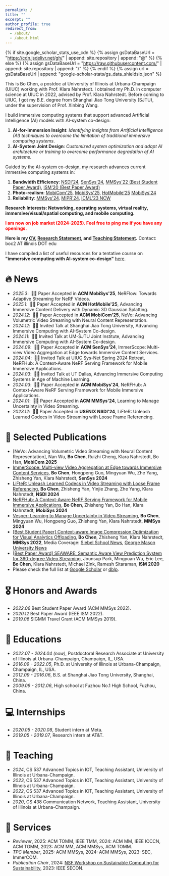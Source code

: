```yaml
---
permalink: /
title: ""
excerpt: ""
author_profile: true
redirect_from: 
  - /about/
  - /about.html
---
```


{% if site.google_scholar_stats_use_cdn %}
{% assign gsDataBaseUrl = "https://cdn.jsdelivr.net/gh/" | append: site.repository | append: "@" %}
{% else %}
{% assign gsDataBaseUrl = "https://raw.githubusercontent.com/" | append: site.repository | append: "/" %}
{% endif %}
{% assign url = gsDataBaseUrl | append: "google-scholar-stats/gs_data_shieldsio.json" %}

<span class='anchor' id='about-me'></span>

This is Bo Chen, a postdoc at University of Illinois at Urbana-Champaign (UIUC) working with Prof. Klara Nahrstedt. I obtained my Ph.D. in computer science at UIUC in 2022, advised by Prof. Klara Nahrstedt. Before coming to UIUC, I got my B.E. degree from Shanghai Jiao Tong University (SJTU), under the supervision of Prof. Xinbing Wang.

I build immersive computing systems that support advanced Artificial Intelligence (AI) models with AI-system co-design:

1. **AI-for-Immersion Insight**: *Identifying insights from Artificial Intelligence (AI) techniques to overcome the limitation of traditional immersive computing systems*.
2. **AI-System Joint Design**: *Customized system optimization and adapt AI architecture or training to overcome performance degradation of AI systems*.

Guided by the AI-system co-design, my research advances current immersive computing systems in:
1. **Bandwidth Efficiency**: [NSDI'24](https://www.usenix.org/system/files/nsdi24-chen-bo.pdf), [SenSys'24](https://dl.acm.org/doi/10.1145/3666025.3699324), [MMSys'22 (Best Student Paper Award)](https://dl.acm.org/doi/10.1145/3524273.3528178), [ISM'20 (Best Paper Award)](https://ieeexplore.ieee.org/document/9327920)
2. **Photo-realism**: [MobiCom'25](https://www.sigmobile.org/mobicom/2025/cfp.html), [MobiSys'25](https://www.sigmobile.org/mobisys/2025/), [HotMobile'25](https://hotmobile.org/2025/) [MobiSys'24](https://dl.acm.org/doi/pdf/10.1145/3643832.3661879)
3. **Reliability**: [MMSys'24](https://dl.acm.org/doi/10.1145/3625468.3647621), [MIPR'24](https://ieeexplore.ieee.org/document/10707806), [ICML'23 NCW](https://arxiv.org/pdf/2403.17236)

**Research Interests: Networking, operating systems, virtual reality, immersive/visual/spatial computing, and mobile computing.**

<span style="color: red; font-weight: bold;">I am now on job market (2024-2025). Feel free to ping me if you have any openings.</span>

**Here is my [CV](images/CV.pdf), [Research Statement](images/research-statement.pdf), and [Teaching Statement](images/teaching-statement.pdf).** Contact: boc2 AT illinois DOT edu

I have compiled a list of useful resources for a tentative course on **"immersive computing with AI-system co-design"** [here](/resources/).


# 🔥 News
- *2025.3*: &nbsp;🎉🎉 Paper Accepted in **ACM MobiSys'25**, NeRFlow: Towards Adaptive Streaming for NeRF Videos.
- *2025.1*: &nbsp;🎉🎉 Paper Accepted in **ACM HotMobile'25**, Advancing Immersive Content Delivery with Dynamic 3D Gaussian Splatting.
- *2024.12*: &nbsp;🎉🎉 Paper Accepted in **ACM MobiCom'25**, NeVo: Advancing Volumetric Video Streaming with Neural Content Representation.
- *2024.12*: &nbsp;🎉🎉 Invited Talk at Shanghai Jiao Tong University, Advancing Immersive Computing with AI-System Co-design.
- *2024.11*: &nbsp;🎉🎉 Invited Talk at UM-SJTU Joint Institute, Advancing Immersive Computing with AI-System Co-design.
- *2024.09*: &nbsp;🎉🎉 Paper Accepted in **ACM SenSys'24**, ImmerScope: Multi-view Video Aggregation at Edge towards Immersive Content Services.
- *2024.04*: &nbsp;🎉🎉 Invited Talk at UIUC Sys-Net Spring 2024 Retreat, NeRFHub: A Context-Aware NeRF Serving Framework for Mobile Immersive Applications.
- *2024.03*: &nbsp;🎉🎉 Invited Talk at UT Dallas, Advancing Immersive Computing Systems in Age of Machine Learning.
- *2024.03*: &nbsp;🎉🎉 Paper Accepted in **ACM MobiSys'24**, NeRFHub: A Context-Aware NeRF Serving Framework for Mobile Immersive Applications.
- *2024.01*: &nbsp;🎉🎉 Paper Accepted in **ACM MMSys'24**, Learning to Manage Uncertainty in Video Streaming.
- *2023.12*: &nbsp;🎉🎉 Paper Accepted in **USENIX NSDI'24**, LiFteR: Unleash Learned Codecs in Video Streaming with Loose Frame Referencing.

# 📝 Selected Publications 

<!-- <div class='paper-box'><div class='paper-box-image'><div><div class="badge">CVPR 2016</div><img src='images/500x300.png' alt="sym" width="100%"></div></div>
<div class='paper-box-text' markdown="1">

[Deep Residual Learning for Image Recognition](https://openaccess.thecvf.com/content_cvpr_2016/papers/He_Deep_Residual_Learning_CVPR_2016_paper.pdf)

**Kaiming He**, Xiangyu Zhang, Shaoqing Ren, Jian Sun

[**Project**](https://scholar.google.com/citations?view_op=view_citation&hl=zh-CN&user=DhtAFkwAAAAJ&citation_for_view=DhtAFkwAAAAJ:ALROH1vI_8AC) <strong><span class='show_paper_citations' data='DhtAFkwAAAAJ:ALROH1vI_8AC'></span></strong>
- Lorem ipsum dolor sit amet, consectetur adipiscing elit. Vivamus ornare aliquet ipsum, ac tempus justo dapibus sit amet. 
</div>
</div> -->

- [NeVo: Advancing Volumetric Video Streaming with Neural Content Representation], Nan Wu, **Bo Chen**, Ruizhi Cheng, Klara Nahrstedt, Bo Han, **MobiCom 2025**
- [ImmerScope: Multi-view Video Aggregation at Edge towards Immersive Content Services](https://dl.acm.org/doi/10.1145/3666025.3699324), **Bo Chen**, Hongpeng Guo, Mingyuan Wu, Zhe Yang, Zhisheng Yan, Klara Nahrstedt, **SenSys 2024**
- [LiFteR: Unleash Learned Codecs in Video Streaming with Loose Frame Referencing](https://www.usenix.org/system/files/nsdi24-chen-bo.pdf), **Bo Chen**, Zhisheng Yan, Yinjie Zhang, Zhe Yang, Klara Nahrstedt, **NSDI 2024**
- [NeRFHub: A Context-Aware NeRF Serving Framework for Mobile Immersive Applications](https://dl.acm.org/doi/pdf/10.1145/3643832.3661879), **Bo Chen**, Zhisheng Yan, Bo Han, Klara Nahrstedt, **MobiSys 2024**
- [Vesper: Learning to Manage Uncertainty in Video Streaming](https://dl.acm.org/doi/10.1145/3625468.3647621), **Bo Chen**, Mingyuan Wu, Hongpeng Guo, Zhisheng Yan, Klara Nahrstedt, **MMSys 2024**
- [[Best Student Paper] Context-aware Image Compression Optimization for Visual Analytics Offloading](https://dl.acm.org/doi/10.1145/3524273.3528178), **Bo Chen**, Zhisheng Yan, Klara Nahrstedt, **MMSys 2022**, Media Coverage: [Siebel School News](https://siebelschool.illinois.edu/news/alumnus-bo-chen-wins-best-student-paper-award-from-acm-multimedia-systems-2022), [George Mason University News](https://www.gmu.edu/news/2022-11/zhisheng-yan-nabs-best-student-paper-award)
- [[Best Paper Award] SEAWARE: Semantic Aware View Prediction System for 360-degree Video Streaming](https://ieeexplore.ieee.org/document/9327920), Jounsup Park, Mingyuan Wu, Eric Lee, **Bo Chen**, Klara Nahrstedt, Michael Zink, Ramesh Sitaraman, **ISM 2020**
- Please check the full list at [Google Scholar](https://scholar.google.com/citations?user=E8mxs2UAAAAJ) or [dblp](https://dblp.org/pid/89/5615-25.html).


# 🎖 Honors and Awards
- *2022.06* Best Student Paper Award (ACM MMSys 2022).
- *2020.12* Best Paper Award (IEEE ISM 2022).
- *2019.06* SIGMM Travel Grant (ACM MMSys 2019).
 

# 📖 Educations
- *2022.07 - 2024.04 (now)*, Postdoctoral Research Associate at University of Illinois at Urbana-Champaign, Champaign, IL, USA.
- *2016.09 - 2022.05*, Ph.D. at University of Illinois at Urbana-Champaign, Champaign, IL, USA.
- *2012.09 - 2016.06*, B.S. at Shanghai Jiao Tong University, Shanghai, China.
- *2009.09 - 2012.06*, High school at Fuzhou No.1 High School, Fuzhou, China.


# 💻 Internships
- *2020.05 - 2020.08*, Student intern at Meta.
- *2019.05 - 2019.07*, Research intern at AT&T.


# 📖 Teaching
- *2024*, CS 537 Advanced Topics in IOT, Teaching Assistant, University of Illinois at Urbana-Champaign.
- *2023*, CS 537 Advanced Topics in IOT, Teaching Assistant, University of Illinois at Urbana-Champaign.
- *2022*, CS 537 Advanced Topics in IOT, Teaching Assistant, University of Illinois at Urbana-Champaign.
- *2020*, CS 438 Communication Network, Teaching Assistant, University of Illinois at Urbana-Champaign.


# 💬 Services
- *Reviewer*, 2025: ACM TOMM, IEEE TMM, 2024: ACM MM, IEEE ICCCN, ACM TOMM, 2023: ACM MM, ACM MMSys, ACM TOMM. 
- *TPC Member*, 2025: ACM MMSys, 2024: ACM MMSys, 2023: SEC, ImmerCOM.
- *Publication Chair*, 2024: [NSF Workshop on Sustainable Computing for Sustainability](https://edas.info/web/nsf-wscs24/index.html), 2023: IEEE SECON. 

